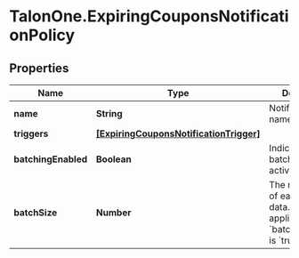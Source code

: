 # TalonOne.ExpiringCouponsNotificationPolicy

## Properties

Name | Type | Description | Notes
------------ | ------------- | ------------- | -------------
**name** | **String** | Notification name. | 
**triggers** | [**[ExpiringCouponsNotificationTrigger]**](ExpiringCouponsNotificationTrigger.md) |  | 
**batchingEnabled** | **Boolean** | Indicates whether batching is activated. | [optional] [default to true]
**batchSize** | **Number** | The required size of each batch of data. This value applies only when &#x60;batchingEnabled&#x60; is &#x60;true&#x60;. | [optional] 


